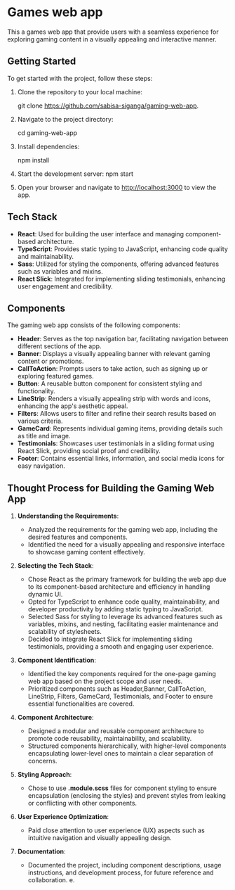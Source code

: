 # Games web app

This a games web app that provide users with a seamless experience for exploring gaming content in a visually appealing and interactive manner.

## Getting Started

To get started with the project, follow these steps:

1. Clone the repository to your local machine:

   git clone https://github.com/sabisa-siganga/gaming-web-app.

2. Navigate to the project directory:

   cd gaming-web-app

3. Install dependencies:

   npm install

4. Start the development server:
   npm start

5. Open your browser and navigate to [http://localhost:3000](http://localhost:3000) to view the app.

## Tech Stack

- **React**: Used for building the user interface and managing component-based architecture.
- **TypeScript**: Provides static typing to JavaScript, enhancing code quality and maintainability.
- **Sass**: Utilized for styling the components, offering advanced features such as variables and mixins.
- **React Slick**: Integrated for implementing sliding testimonials, enhancing user engagement and credibility.

## Components

The gaming web app consists of the following components:

- **Header**: Serves as the top navigation bar, facilitating navigation between different sections of the app.
- **Banner**: Displays a visually appealing banner with relevant gaming content or promotions.
- **CallToAction**: Prompts users to take action, such as signing up or exploring featured games.
- **Button**: A reusable button component for consistent styling and functionality.
- **LineStrip**: Renders a visually appealing strip with words and icons, enhancing the app's aesthetic appeal.
- **Filters**: Allows users to filter and refine their search results based on various criteria.
- **GameCard**: Represents individual gaming items, providing details such as title and image.
- **Testimonials**: Showcases user testimonials in a sliding format using React Slick, providing social proof and credibility.
- **Footer**: Contains essential links, information, and social media icons for easy navigation.

## Thought Process for Building the Gaming Web App

1. **Understanding the Requirements**:

   - Analyzed the requirements for the gaming web app, including the desired features and components.
   - Identified the need for a visually appealing and responsive interface to showcase gaming content effectively.

2. **Selecting the Tech Stack**:

   - Chose React as the primary framework for building the web app due to its component-based architecture and efficiency in handling dynamic UI.
   - Opted for TypeScript to enhance code quality, maintainability, and developer productivity by adding static typing to JavaScript.
   - Selected Sass for styling to leverage its advanced features such as variables, mixins, and nesting, facilitating easier maintenance and scalability of stylesheets.
   - Decided to integrate React Slick for implementing sliding testimonials, providing a smooth and engaging user experience.

3. **Component Identification**:

   - Identified the key components required for the one-page gaming web app based on the project scope and user needs.
   - Prioritized components such as Header,Banner, CallToAction, LineStrip, Filters, GameCard, Testimonials, and Footer to ensure essential functionalities are covered.

4. **Component Architecture**:

   - Designed a modular and reusable component architecture to promote code reusability, maintainability, and scalability.
   - Structured components hierarchically, with higher-level components encapsulating lower-level ones to maintain a clear separation of concerns.

5. **Styling Approach**:

   - Chose to use **.module.scss** files for component styling to ensure encapsulation (enclosing the styles) and prevent styles from leaking or conflicting with other components.

6. **User Experience Optimization**:

   - Paid close attention to user experience (UX) aspects such as intuitive navigation and visually appealing design.

7. **Documentation**:
   - Documented the project, including component descriptions, usage instructions, and development process, for future reference and collaboration.
     e.
